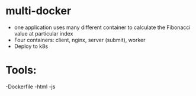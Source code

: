 # multi-docker
- one application uses many different container to calculate the Fibonacci value at particular index
- Four containers: client, nginx, server (submit), worker 
- Deploy to k8s
# Tools: 
-Dockerfile
-html
-js
